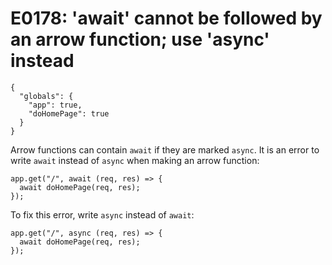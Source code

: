 # E0178: 'await' cannot be followed by an arrow function; use 'async' instead

```config-for-examples
{
  "globals": {
    "app": true,
    "doHomePage": true
  }
}
```

Arrow functions can contain `await` if they are marked `async`. It is an error
to write `await` instead of `async` when making an arrow function:

    app.get("/", await (req, res) => {
      await doHomePage(req, res);
    });

To fix this error, write `async` instead of `await`:

    app.get("/", async (req, res) => {
      await doHomePage(req, res);
    });
